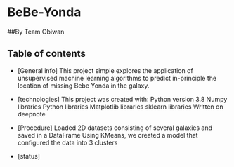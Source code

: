 # BeBe-Yonda
##By Team Obiwan

## Table of contents
* [General info]
This project simple explores the application of unsupervised machine learning algorithms to predict in-principle the location of missing Bebe Yonda in the galaxy.

* [technologies]
This project was created with:
  Python version 3.8
  Numpy libraries
  Python libraries
  Matplotlib libraries
  sklearn libraries
  Written on deepnote
  
* [Procedure]
Loaded 2D datasets consisting of several galaxies and saved in a DataFrame
Using KMeans, we created a model that configured the data into 3 clusters


* [status]
